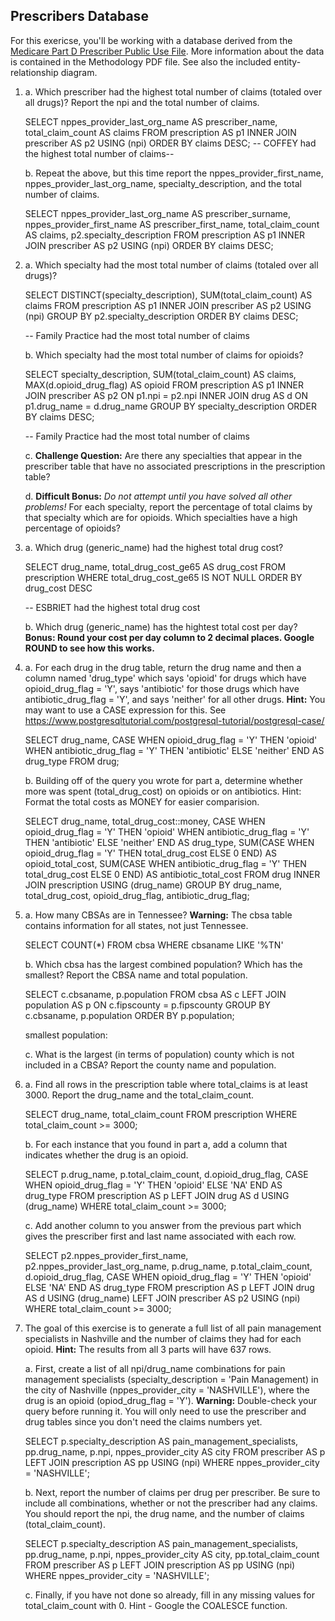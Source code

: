 ## Prescribers Database

For this exericse, you'll be working with a database derived from the [Medicare Part D Prescriber Public Use File](https://www.hhs.gov/guidance/document/medicare-provider-utilization-and-payment-data-part-d-prescriber-0). More information about the data is contained in the Methodology PDF file. See also the included entity-relationship diagram.

1. 
    a. Which prescriber had the highest total number of claims (totaled over all drugs)? Report the npi and the total number of claims.

    SELECT nppes_provider_last_org_name AS prescriber_name, total_claim_count AS claims
    FROM prescription AS p1
	INNER JOIN prescriber AS p2
	USING (npi)
	ORDER BY claims DESC;
    -- COFFEY had the highest total number of claims--
    
    b. Repeat the above, but this time report the nppes_provider_first_name, nppes_provider_last_org_name,  specialty_description, and the total number of claims.

    SELECT nppes_provider_last_org_name AS prescriber_surname, nppes_provider_first_name AS prescriber_first_name,  total_claim_count AS claims, p2.specialty_description
    FROM prescription AS p1
	INNER JOIN prescriber AS p2
	USING (npi)
	ORDER BY claims DESC;

2. 
    a. Which specialty had the most total number of claims (totaled over all drugs)?

    SELECT DISTINCT(specialty_description), SUM(total_claim_count) AS claims
    FROM prescription AS p1
	INNER JOIN prescriber AS p2
	USING (npi)
	GROUP BY p2.specialty_description
    ORDER BY claims DESC;

    -- Family Practice had the most total number of claims

    b. Which specialty had the most total number of claims for opioids?

    SELECT specialty_description, SUM(total_claim_count) AS claims, MAX(d.opioid_drug_flag) AS opioid
    FROM prescription AS p1
    INNER JOIN prescriber AS p2
	ON p1.npi = p2.npi
    INNER JOIN drug AS d
	ON p1.drug_name = d.drug_name
    GROUP BY specialty_description
    ORDER BY claims DESC;

     -- Family Practice had the most total number of claims

    c. **Challenge Question:** Are there any specialties that appear in the prescriber table that have no associated prescriptions in the prescription table?

    d. **Difficult Bonus:** *Do not attempt until you have solved all other problems!* For each specialty, report the percentage of total claims by that specialty which are for opioids. Which specialties have a high percentage of opioids?

3. 
    a. Which drug (generic_name) had the highest total drug cost?

    SELECT drug_name, total_drug_cost_ge65 AS drug_cost
    FROM prescription
	WHERE total_drug_cost_ge65 IS NOT NULL
    ORDER BY drug_cost DESC

    -- ESBRIET had the highest total drug cost


    b. Which drug (generic_name) has the hightest total cost per day? **Bonus: Round your cost per day column to 2 decimal places. Google ROUND to see how this works.**

4. 
    a. For each drug in the drug table, return the drug name and then a column named 'drug_type' which says 'opioid' for drugs which have opioid_drug_flag = 'Y', says 'antibiotic' for those drugs which have antibiotic_drug_flag = 'Y', and says 'neither' for all other drugs. **Hint:** You may want to use a CASE expression for this. See https://www.postgresqltutorial.com/postgresql-tutorial/postgresql-case/ 

    SELECT drug_name,
    CASE
	WHEN opioid_drug_flag = 'Y' THEN 'opioid'
	WHEN antibiotic_drug_flag = 'Y' THEN 'antibiotic'
	ELSE 'neither'
	END AS drug_type
    FROM drug;

    b. Building off of the query you wrote for part a, determine whether more was spent (total_drug_cost) on opioids or on antibiotics. Hint: Format the total costs as MONEY for easier comparision.

    SELECT drug_name, total_drug_cost::money,
    CASE
	WHEN opioid_drug_flag = 'Y' THEN 'opioid'
	WHEN antibiotic_drug_flag = 'Y' THEN 'antibiotic'
	ELSE 'neither'
    END AS drug_type,
    SUM(CASE WHEN opioid_drug_flag = 'Y' THEN total_drug_cost ELSE 0 END) AS opioid_total_cost,
    SUM(CASE WHEN antibiotic_drug_flag = 'Y' THEN total_drug_cost ELSE 0 END) AS antibiotic_total_cost
    FROM drug
	INNER JOIN prescription
    USING (drug_name)
    GROUP BY drug_name, total_drug_cost, opioid_drug_flag, antibiotic_drug_flag;

5. 
    a. How many CBSAs are in Tennessee? **Warning:** The cbsa table contains information for all states, not just Tennessee.

    SELECT COUNT(*)
    FROM cbsa 
    WHERE cbsaname LIKE '%TN'

    b. Which cbsa has the largest combined population? Which has the smallest? Report the CBSA name and total population.

    SELECT c.cbsaname,
		p.population
    FROM cbsa AS c 
    LEFT JOIN population AS p
    ON c.fipscounty = p.fipscounty
    GROUP BY c.cbsaname, p.population
    ORDER BY p.population;

    smallest population: 

    c. What is the largest (in terms of population) county which is not included in a CBSA? Report the county name and population.

6. 
    a. Find all rows in the prescription table where total_claims is at least 3000. Report the drug_name and the total_claim_count.

    SELECT drug_name, total_claim_count
    FROM prescription
	WHERE total_claim_count >= 3000;

    b. For each instance that you found in part a, add a column that indicates whether the drug is an opioid.

    SELECT p.drug_name, p.total_claim_count, d.opioid_drug_flag,
	CASE 
		WHEN opioid_drug_flag = 'Y' THEN 'opioid'
		ELSE 'NA'
	END AS drug_type
    FROM prescription AS p
    LEFT JOIN drug AS d
    USING (drug_name)
    WHERE total_claim_count >= 3000;

    c. Add another column to you answer from the previous part which gives the prescriber first and last name associated with each row.

    SELECT  p2.nppes_provider_first_name, p2.nppes_provider_last_org_name, p.drug_name, p.total_claim_count, d.opioid_drug_flag, 
	CASE 
		WHEN opioid_drug_flag = 'Y' THEN 'opioid'
		ELSE 'NA'
	END AS drug_type
    FROM prescription AS p
    LEFT JOIN drug AS d
    USING (drug_name)
    LEFT JOIN prescriber AS p2
    USING (npi)
    WHERE total_claim_count >= 3000;

7. The goal of this exercise is to generate a full list of all pain management specialists in Nashville and the number of claims they had for each opioid. **Hint:** The results from all 3 parts will have 637 rows.

    a. First, create a list of all npi/drug_name combinations for pain management specialists (specialty_description = 'Pain Management) in the city of Nashville (nppes_provider_city = 'NASHVILLE'), where the drug is an opioid (opiod_drug_flag = 'Y'). **Warning:** Double-check your query before running it. You will only need to use the prescriber and drug tables since you don't need the claims numbers yet.

    SELECT p.specialty_description AS pain_management_specialists, pp.drug_name, p.npi, nppes_provider_city AS city 
    FROM prescriber AS p
    LEFT JOIN prescription AS pp
	USING (npi)
    WHERE nppes_provider_city = 'NASHVILLE';

    b. Next, report the number of claims per drug per prescriber. Be sure to include all combinations, whether or not the prescriber had any claims. You should report the npi, the drug name, and the number of claims (total_claim_count).

    SELECT p.specialty_description AS pain_management_specialists, pp.drug_name, p.npi, nppes_provider_city AS city, pp.total_claim_count
    FROM prescriber AS p
    LEFT JOIN prescription AS pp
	USING (npi)
    WHERE nppes_provider_city = 'NASHVILLE';
    
    c. Finally, if you have not done so already, fill in any missing values for total_claim_count with 0. Hint - Google the COALESCE function.